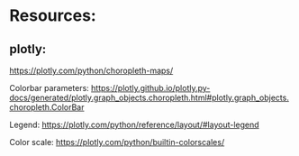 # Resources:

## plotly:
https://plotly.com/python/choropleth-maps/

Colorbar parameters:
https://plotly.github.io/plotly.py-docs/generated/plotly.graph_objects.choropleth.html#plotly.graph_objects.choropleth.ColorBar

Legend: 
https://plotly.com/python/reference/layout/#layout-legend

Color scale:
https://plotly.com/python/builtin-colorscales/